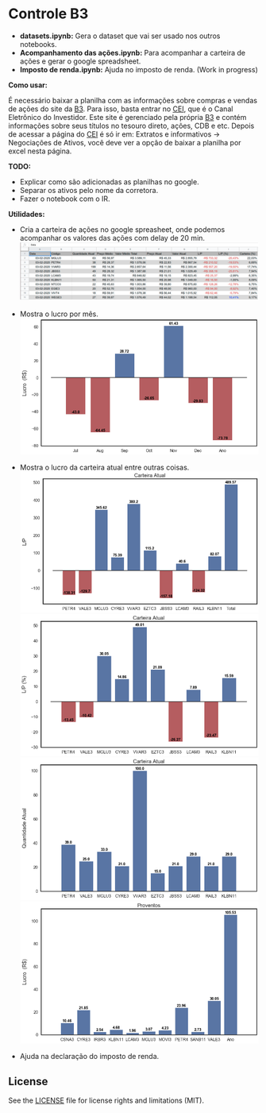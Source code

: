 # Controle B3

  - **datasets.ipynb:** Gera o dataset que vai ser usado nos outros notebooks.
  - **Acompanhamento das ações.ipynb:** Para acompanhar a carteira de ações e gerar o google spreadsheet.
  - **Imposto de renda.ipynb:** Ajuda no imposto de renda. (Work in progress)
  
**Como usar:**

  É necessário baixar a planilha com as informações sobre compras e vendas de ações do site da [B3][B3]. Para isso, basta entrar no [CEI][CEI], que é o Canal Eletrônico do Investidor. Este site é gerenciado pela própria [B3][B3] e contém informações sobre seus títulos no tesouro direto, ações, CDB e etc.
   Depois de acessar a página do [CEI][CEI] é só ir em: Extratos e informativos -> Negociações de Ativos, você deve ver a opção de baixar a planilha por excel nesta página.

**TODO:**
  - Explicar como são adicionadas as planilhas no google.
  - Separar os ativos pelo nome da corretora.
  - Fazer o notebook com o IR.

**Utilidades:**

  - Cria a carteira de ações no google spreasheet, onde podemos acompanhar os
  valores das ações com delay de 20 min.
  ![spreadsheet](img/google_spreadsheet.png)
    
  - Mostra o lucro por mês.
  ![carteira_lucro](img/lucro_mes.png)
  
  - Mostra o lucro da carteira atual entre outras coisas.
  ![carteira](img/carteira_lucro.png)
  ![carteira_perc](img/carteira_lucro_perc.png)
  ![carteira_qnt](img/carteira_quantidade.png)
  ![proventos](img/proventos.png)
  
  - Ajuda na declaração do imposto de renda. 


[CEI]: https://cei.b3.com.br/CEI_Responsivo/login.aspx
[B3]: http://www.b3.com.br/pt_br/
[colab]: https://colab.research.google.com/notebooks/welcome.ipynb

## License

See the [LICENSE](LICENSE.md) file for license rights and limitations (MIT).